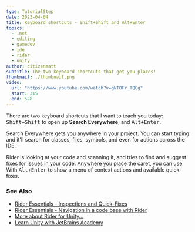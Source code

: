 ```yaml
---
type: TutorialStep
date: 2023-04-04
title: Keyboard shortcuts - Shift+Shift and Alt+Enter
topics:
  - .net
  - editing
  - gamedev
  - ide
  - rider
  - unity
author: citizenmatt
subtitle: The two keyboard shortcuts that get you places!
thumbnail: ./thumbnail.png
video:
  url: "https://www.youtube.com/watch?v=gNTOFr_TQCg"
  start: 315
  end: 528
---
```


There are two keyboard shortcuts that I want to teach you today: <kbd>Shift+Shift</kbd> to open up **Search Everywhere**, and <kbd>Alt+Enter</kbd>.

Search Everywhere gets you anywhere in your project. You can start typing and it'll search for classes, files, symbols, and even for actions across the IDE.

Rider is looking at your code and scanning it, and tries to find and suggest fixes for issues in your code. Anywhere you place the caret, you can use With <kbd>Alt+Enter</kbd> to show a menu of context actions and available quick-fixes.

### See Also

- [Rider Essentials - Inspections and Quick-Fixes](https://www.jetbrains.com/guide/dotnet/tutorials/rider-essentials/inspections-quick-fixes/)
- [Rider Essentials - Navigation in a code base with Rider](https://www.jetbrains.com/guide/dotnet/tutorials/rider-essentials/navigation/)
- [More about Rider for Unity...](https://www.jetbrains.com/lp/dotnet-unity/)
- [Learn Unity with JetBrains Academy](https://hyperskill.org/tracks/36?utm=rider_guide)
